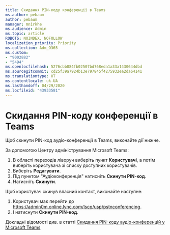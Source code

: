 ```yaml
---
title: Скидання PIN-коду конференції в Teams
ms.author: pebaum
author: pebaum
manager: mnirkhe
ms.audience: Admin
ms.topic: article
ROBOTS: NOINDEX, NOFOLLOW
localization_priority: Priority
ms.collection: Adm_O365
ms.custom:
- "9002882"
- "5494"
ms.openlocfilehash: 5276cbb084fb02507bd768eda1a33a1430644dbd
ms.sourcegitcommit: cd25f39a7924b13e797845f4275932ea2da64141
ms.translationtype: HT
ms.contentlocale: uk-UA
ms.lasthandoff: 04/29/2020
ms.locfileid: "43933581"
---
```

# <a name="reset-conferencing-pin-in-teams"></a>Скидання PIN-коду конференції в Teams

Щоб скинути PIN-код аудіо-конференції в Teams, виконайте дії нижче.  

За допомогою Центру адміністрування Microsoft Teams:

1. В області переходів ліворуч виберіть пункт **Користувачі**, а потім виберіть користувача зі списку доступних користувачів.
2. Виберіть **Редагувати**.
3. Під пунктом "Аудіоконференція" натисніть **Скинути PIN-код**.
4. Натисніть **Скинути**.

Щоб користувач скинув власний контакт, виконайте наступне:
1. Користувач має перейти до https://admin0m.online.lync.com/lscp/usp/pstnconferencing.
2. І натиснути **Скинути PIN-код**.

Докладні відомості див. в статті [Скидання PIN-коду аудіо-конференцій у Microsoft Teams](https://docs.microsoft.com/microsoftteams/reset-the-audio-conferencing-pin-in-teams)

